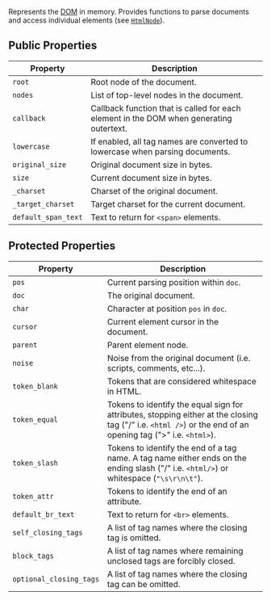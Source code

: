 Represents the [DOM](https://en.wikipedia.org/wiki/Document_Object_Model) in memory. Provides functions to parse documents and access individual elements (see [`HtmlNode`](../HtmlNode/)).

## Public Properties

| Property            | Description                                                                             |
|---------------------|-----------------------------------------------------------------------------------------|
| `root`              | Root node of the document.                                                              |
| `nodes`             | List of top-level nodes in the document.                                                |
| `callback`          | Callback function that is called for each element in the DOM when generating outertext. |
| `lowercase`         | If enabled, all tag names are converted to lowercase when parsing documents.            |
| `original_size`     | Original document size in bytes.                                                        |
| `size`              | Current document size in bytes.                                                         |
| `_charset`          | Charset of the original document.                                                       |
| `_target_charset`   | Target charset for the current document.                                                |
| `default_span_text` | Text to return for `<span>` elements.                                                   |

## Protected Properties

| Property                | Description                                                                                                                                                  |
|-------------------------|--------------------------------------------------------------------------------------------------------------------------------------------------------------|
| `pos`                   | Current parsing position within `doc`.                                                                                                                       |
| `doc`                   | The original document.                                                                                                                                       |
| `char`                  | Character at position `pos` in `doc`.                                                                                                                        |
| `cursor`                | Current element cursor in the document.                                                                                                                      |
| `parent`                | Parent element node.                                                                                                                                         |
| `noise`                 | Noise from the original document (i.e. scripts, comments, etc...).                                                                                           |
| `token_blank`           | Tokens that are considered whitespace in HTML.                                                                                                               |
| `token_equal`           | Tokens to identify the equal sign for attributes, stopping either at the closing tag ("/" i.e. `<html />`) or the end of an opening tag (">" i.e. `<html>`). |
| `token_slash`           | Tokens to identify the end of a tag name. A tag name either ends on the ending slash ("/" i.e. `<html/>`) or whitespace (`"\s\r\n\t"`).                      |
| `token_attr`            | Tokens to identify the end of an attribute.                                                                                                                  |
| `default_br_text`       | Text to return for `<br>` elements.                                                                                                                          |
| `self_closing_tags`     | A list of tag names where the closing tag is omitted.                                                                                                        |
| `block_tags`            | A list of tag names where remaining unclosed tags are forcibly closed.                                                                                       |
| `optional_closing_tags` | A list of tag names where the closing tag can be omitted.                                                                                                    |